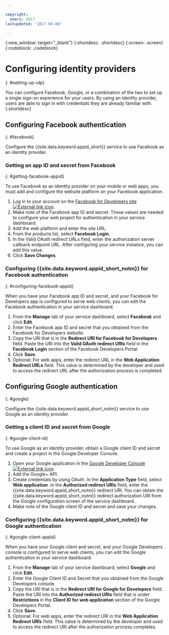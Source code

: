 ```yaml
---

copyright:
  years: 2017
lastupdated: "2017-08-08"

---
```


{:new_window: target="_blank"}
{:shortdesc: .shortdesc}
{:screen: .screen}
{:codeblock: .codeblock}

# Configuring identity providers
{: #setting-up-idp}

You can configure Facebook, Google, or a combination of the two to set up a single sign-on experience for your users. By using an identity provider, users are able to sign in with credentials they are already familiar with.
{:shortdesc}


## Configuring Facebook authentication
{: #facebook}

Configure the {{site.data.keyword.appid_short}} service to use Facebook as an identity provider.


### Getting an app ID and secret from Facebook
{: #getting-facebook-appid}

To use Facebook as an identity provider on your mobile or web apps, you must add and configure the website platform on your Facebook application.

1. Log in to your account on the <a href="https://developers.facebook.com/docs/apps/register" target="_blank">Facebook for Developers site <img src="../../icons/launch-glyph.svg" alt="External link icon"></a>.
2. Make note of the Facebook app ID and secret. These values are needed to configure your web project for authentication in your service dashboard.
3. Add the web platform and enter the site URL.
4. From the products list, select **Facebook Login**.
5. In the Valid OAuth redirect URLs field, enter the authorization server callback endpoint URL. After configuring your service instance, you can add this value.
6. Click **Save Changes**.

### Configuring {{site.data.keyword.appid_short_notm}} for Facebook authentication
{: #configuring-facebook-appid}

When you have your Facebook app ID and secret, and your Facebook for Developers app is configured to serve web clients, you can edit the Facebook authentication in your service dashboard.

1. From the **Manage** tab of your service dashboard, select **Facebook** and click **Edit**.
2. Enter the Facebook app ID and secret that you obtained from the Facebook for Developers website.
3. Copy the URI that is in the **Redirect URI for Facebook for Developers** field. Paste the URI into the **Valid OAuth redirect URIs** field in the **Facebook Login** section of the Facebook Developers Portal.
4. Click **Save**.
5. Optional: For web apps, enter the redirect URL in the **Web Application Redirect URLs** field. This value is determined by the developer and used to access the redirect URL after the authorization process is completed.


## Configuring Google authentication
{: #google}

Configure the {{site.data.keyword.appid_short_notm}} service to use Google as an identity provider.


### Getting a client ID and secret from Google
{: #google-client-id}

To use Google as an identity provider, obtain a Google client ID and secret and create a project in the Google Developer Console.

1. Open your Google application in the <a href="https://console.developers.google.com/apis/library" target="_blank">Google Developer Console <img src="../../icons/launch-glyph.svg" alt="External link icon"></a>.
2. Add the Google+ API.
3. Create credentials by using OAuth. In the **Application Type** field, select **Web application**. In the **Authorized redirect URIs** field, enter the {{site.data.keyword.appid_short_notm}} redirect URI. You can obtain the {{site.data.keyword.appid_short_notm}} redirect authorization URI from the Google configuration screen of the service dashboard.
4. Make note of the Google client ID and secret and save your changes.



### Configuring {{site.data.keyword.appid_short_notm}} for Google authentication
{: #google-client-appid}

When you have your Google client and secret, and your Google Developers console is configured to serve web clients, you can edit the Google authentication in your service dashboard.

1. From the **Manage** tab of your service dashboard, select **Google** and click **Edit**.
3. Enter the Google Client ID and Secret that you obtained from the Google Developers console.
4. Copy the URI that is in the **Redirect URI for Google for Developers** field. Paste the URI into the **Authorized redirect URIs** field that is under **Restrictions** in the **Client ID for web application** section of the Google Developers Portal.
5. Click **Save**.
6. Optional: For web apps, enter the redirect URI in the **Web Application Redirect URIs** field. This value is determined by the developer and used to access the redirect URI after the authorization process completes.
